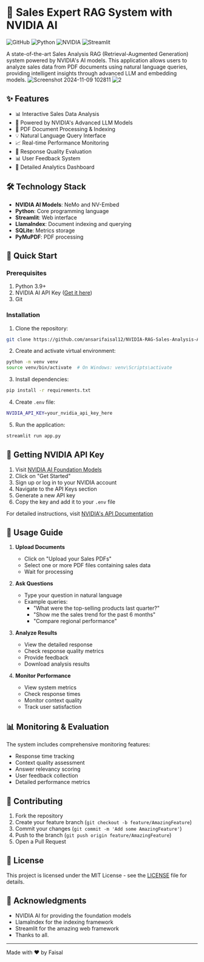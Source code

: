 # 🛒 Sales Expert RAG System with NVIDIA AI

![GitHub](https://github.com/ansarifaisal12/NVIDIA-RAG-Sales-Analysis-Application-End-to-End-.git)
![Python](https://img.shields.io/badge/python-v3.9+-blue.svg)
![NVIDIA](https://img.shields.io/badge/NVIDIA%20AI-Powered-green)
![Streamlit](https://img.shields.io/badge/Streamlit-Framework-red)

A state-of-the-art Sales Analysis RAG (Retrieval-Augmented Generation) system powered by NVIDIA's AI models. This application allows users to analyze sales data from PDF documents using natural language queries, providing intelligent insights through advanced LLM and embedding models.
![Screenshot 2024-11-09 102811](https://github.com/user-attachments/assets/e3bb3d59-3006-4295-a225-85987dcbd0ea)
![2](https://github.com/user-attachments/assets/db90c5d4-9a8c-4016-939c-b2f995bf4b3f)

## ✨ Features

- 📊 Interactive Sales Data Analysis
- 🤖 Powered by NVIDIA's Advanced LLM Models
- 📑 PDF Document Processing & Indexing
- 💡 Natural Language Query Interface
- 📈 Real-time Performance Monitoring
- 🔄 Response Quality Evaluation
- 📊 User Feedback System
- 🎯 Detailed Analytics Dashboard

## 🛠️ Technology Stack

- **NVIDIA AI Models**: NeMo and NV-Embed
- **Python**: Core programming language
- **Streamlit**: Web interface
- **LlamaIndex**: Document indexing and querying
- **SQLite**: Metrics storage
- **PyMuPDF**: PDF processing

## 🚀 Quick Start

### Prerequisites

1. Python 3.9+
2. NVIDIA AI API Key ([Get it here](#getting-nvidia-api-key))
3. Git

### Installation

1. Clone the repository:
```bash
git clone https://github.com/ansarifaisal12/NVIDIA-RAG-Sales-Analysis-Application-End-to-End-.git
```

2. Create and activate virtual environment:
```bash
python -m venv venv
source venv/bin/activate  # On Windows: venv\Scripts\activate
```

3. Install dependencies:
```bash
pip install -r requirements.txt
```

4. Create `.env` file:
```bash
NVIDIA_API_KEY=your_nvidia_api_key_here
```

5. Run the application:
```bash
streamlit run app.py
```

## 🔑 Getting NVIDIA API Key

1. Visit [NVIDIA AI Foundation Models](https://www.nvidia.com/en-us/ai-data-science/foundation-models/)
2. Click on "Get Started"
3. Sign up or log in to your NVIDIA account
4. Navigate to the API Keys section
5. Generate a new API key
6. Copy the key and add it to your `.env` file

For detailed instructions, visit [NVIDIA's API Documentation](https://docs.nvidia.com/ai-foundation-models/index.html)

## 📖 Usage Guide

1. **Upload Documents**
   - Click on "Upload your Sales PDFs"
   - Select one or more PDF files containing sales data
   - Wait for processing

2. **Ask Questions**
   - Type your question in natural language
   - Example queries:
     - "What were the top-selling products last quarter?"
     - "Show me the sales trend for the past 6 months"
     - "Compare regional performance"

3. **Analyze Results**
   - View the detailed response
   - Check response quality metrics
   - Provide feedback
   - Download analysis results

4. **Monitor Performance**
   - View system metrics
   - Check response times
   - Monitor context quality
   - Track user satisfaction

## 📊 Monitoring & Evaluation

The system includes comprehensive monitoring features:

- Response time tracking
- Context quality assessment
- Answer relevancy scoring
- User feedback collection
- Detailed performance metrics

## 🤝 Contributing

1. Fork the repository
2. Create your feature branch (`git checkout -b feature/AmazingFeature`)
3. Commit your changes (`git commit -m 'Add some AmazingFeature'`)
4. Push to the branch (`git push origin feature/AmazingFeature`)
5. Open a Pull Request

## 📄 License

This project is licensed under the MIT License - see the [LICENSE](LICENSE) file for details.

## 🙏 Acknowledgments

- NVIDIA AI for providing the foundation models
- LlamaIndex  for the indexing framework
- Streamlit  for the amazing web framework
- Thanks to all.
---

Made with ❤️ by Faisal
